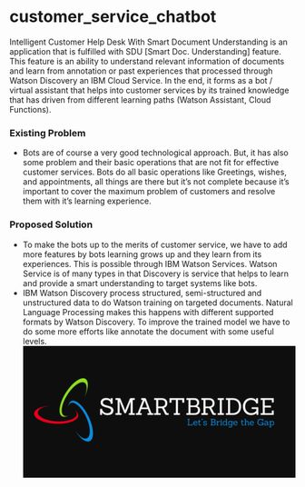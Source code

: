 # customer_service_chatbot

Intelligent Customer Help Desk With Smart Document Understanding is an application that is fulfilled with SDU [Smart Doc. Understanding] feature. This feature is an ability to understand relevant information of documents and learn from annotation or past experiences that processed through Watson Discovery an IBM Cloud Service. In the end, it forms as a  bot / virtual assistant that helps into customer services by its trained knowledge that has driven from different learning paths (Watson Assistant, Cloud Functions). 


### Existing Problem
- Bots are of course a very good technological approach. But, it has also some problem and their basic operations that are not    fit for effective customer services. Bots do all basic operations like Greetings, wishes, and appointments, all things are      there but it’s not complete because it’s important to cover the maximum problem of customers and resolve them with it’s        learning experience.  
### Proposed Solution
- To make the bots up to the merits of customer service, we have to add more features by bots learning grows up and they learn    from its experiences. This is possible through IBM Watson Services. Watson Service is of many types in that Discovery is        service that helps to learn and provide a smart understanding to target systems like bots.
-  IBM Watson Discovery process structured, semi-structured and unstructured data to do Watson training on targeted documents.    Natural Language Processing makes this happens with different supported formats by Watson Discovery. To improve the trained    model we have to do some more efforts like annotate the document with some useful levels. 
![](images/sm.png)
